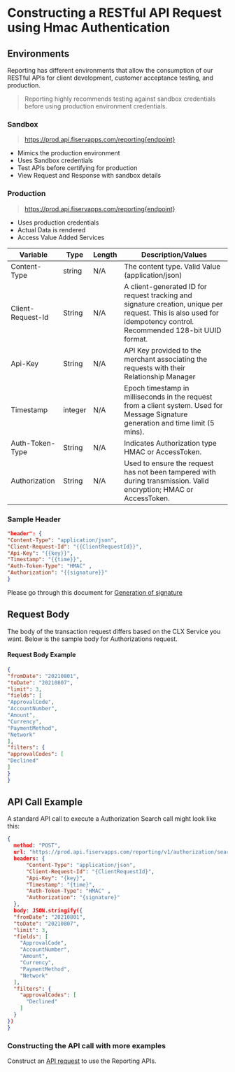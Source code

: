 # Constructing a RESTful API Request using Hmac Authentication

## Environments

Reporting has different environments that allow the consumption of our RESTful APIs for client development, customer acceptance testing, and production.

> Reporting highly recommends testing against sandbox credentials before using production environment credentials.

### Sandbox
> https://prod.api.fiservapps.com/reporting{endpoint}

- Mimics the production environment
- Uses Sandbox credentials
- Test APIs before certifying for production
- View Request and Response with sandbox details

### Production 
> https://prod.api.fiservapps.com/reporting{endpoint}

- Uses production credentials
- Actual Data is rendered 
- Access Value Added Services

Variable | Type | Length | Description/Values
--- | --- | --- | ---
Content-Type | string | N/A | The content type. Valid Value (application/json)
Client-Request-Id | String | N/A | A client-generated ID for request tracking and signature creation, unique per request. This is also used for idempotency control. Recommended 128-bit UUID format.
Api-Key | String | N/A | API Key provided to the merchant associating the requests with their Relationship Manager
Timestamp | integer | N/A | Epoch timestamp in milliseconds in the request from a client system. Used for Message Signature generation and time limit (5 mins).
Auth-Token-Type | String | N/A | Indicates Authorization type HMAC or AccessToken.
Authorization | String | N/A |Used to ensure the request has not been tampered with during transmission. Valid encryption; HMAC or AccessToken.

### Sample Header

```json
"header": {
"Content-Type": "application/json",
"Client-Request-Id": "{{ClientRequestId}}",
"Api-Key": "{{key}}",
"Timestamp": "{{time}}",
"Auth-Token-Type": "HMAC" ,
"Authorization": "{{signature}}"
}
```
Please go through this document for [Generation of signature](?path=docs/APIs/hmac-authentication.md) 
## Request Body

The body of the transaction request differs based on the CLX Service you want. Below is the sample body for Authorizations request.

#### Request Body Example

```json
{
"fromDate": "20210801",
"toDate": "20210807",
"limit": 3,
"fields": [
"ApprovalCode",
"AccountNumber",
"Amount",
"Currency",
"PaymentMethod",
"Network"
],
"filters": {
"approvalCodes": [
"Declined"
]
}
}
```

## API Call Example

A standard API call to execute a Authorization Search call might look like this:

```json
{
  method: "POST",
  url: "https://prod.api.fiservapps.com/reporting/v1/authorization/search",
  headers: {
      "Content-Type": "application/json",
      "Client-Request-Id": "{ClientRequestId}",
      "Api-Key": "{key}",
      "Timestamp": "{time}",
      "Auth-Token-Type": "HMAC" ,
      "Authorization": "{signature}"
  },
  body: JSON.stringify({
  "fromDate": "20210801",
  "toDate": "20210807",
  "limit": 3,
  "fields": [
    "ApprovalCode",
    "AccountNumber",
    "Amount",
    "Currency",
    "PaymentMethod",
    "Network"
  ],
  "filters": {
    "approvalCodes": [
      "Declined"
    ]
  }
})
}
```

### Constructing the API call with more examples

Construct an [API request](?path=docs/APIs/api-model.md) to use the Reporting APIs.